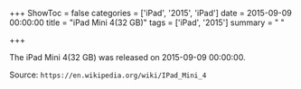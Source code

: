 +++
ShowToc = false
categories = ['iPad', '2015', 'iPad']
date = 2015-09-09 00:00:00
title = "iPad Mini 4(32 GB)"
tags = ['iPad', '2015']
summary = " "

+++

The iPad Mini 4(32 GB) was released on 2015-09-09 00:00:00.

Source: `https://en.wikipedia.org/wiki/IPad_Mini_4`
